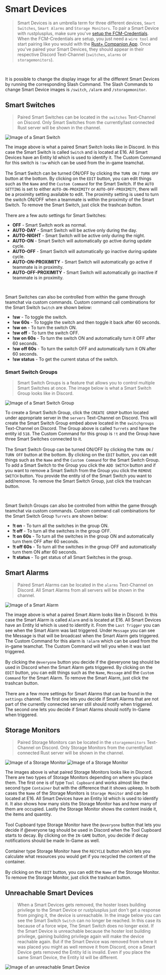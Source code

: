 # Smart Devices

> Smart Devices is an umbrella term for three different devices, `Smart Switches`, `Smart Alarms` and `Storage Monitors`. To pair a Smart Device with rustplusplus, make sure you've [setup the FCM-Credentials](credentials.md). When the FCM-Credentials are setup, you just need a `wire tool` and start pairing like you would with the [Rust+ Companion App](https://rust.facepunch.com/companion). Once you've paired your Smart Devices, they should appear in their respective Discord Text-Channel (`switches`, `alarms` or `storagemonitors`).
<br>

It is possible to change the display image for all the different Smart Devices by running the corresponding Slash Command. The Slash Commands to change Smart Device images is `/switch`, `/alarm` and `/storagemonitor`.


## Smart Switches
> Paired Smart Switches can be located in the `switches` Text-Channel on Discord. Only Smart Switches from the currently/last connected Rust server will be shown in the channel.

![Image of a Smart Switch](images/smart_devices/smart_switch.png)

The image above is what a paired Smart Switch looks like in Discord. In this case the Smart Switch is called `Switch` and is located at E16. All Smart Devices have an Entity Id which is used to identify it. The Custom Command for this switch is `!sw` which can be used from the in-game teamchat.
<br><br>
The Smart Switch can be turned ON/OFF by clicking the `TURN ON` / `TURN OFF` button at the bottom. By clicking on the `EDIT` button, you can edit things such as the `Name` and the `Custom Command` for the Smart Switch. If the `AUTO SETTING` is set to either `AUTO-ON-PROXIMITY` or `AUTO-OFF-PROXIMITY`, there will be a proximity setting available to edit. The proximity setting is used to turn the switch ON/OFF when a teammate is within the proximity of the Smart Switch. To remove the Smart Switch, just click the trashcan button.
<br><br>
There are a few auto settings for Smart Switches:
- **OFF** - Smart Switch work as normal.
- **AUTO-DAY** - Smart Switch will be active only during the day.
- **AUTO-NIGHT** - Smart Switch will be active only during the night.
- **AUTO-ON** - Smart Switch will automatically go active during update cycle.
- **AUTO-OFF** - Smart Switch will automatically go inactive during update cycle.
- **AUTO-ON-PROXIMITY** - Smart Switch will automatically go active if teammate is in proximity.
- **AUTO-OFF-PROXIMITY** - Smart Switch will automatically go inactive if teammate is in proximity.

<br>

Smart Switches can also be controlled from within the game through teamchat via custom commands. Custom command call combinations for the Smart Switch `Switch` are shown below:
* **!sw** - To toggle the switch.
* **!sw 60s** - To toggle the switch and then toggle it back after 60 seconds.
* **!sw on** - To turn the switch ON.
* **!sw off** - To turn the switch OFF.
* **!sw on 60s** - To turn the switch ON and automatically turn it OFF after 60 seconds.
* **!sw off 60s** - To turn the switch OFF and automatically turn it ON after 60 seconds.
* **!sw status** - To get the current status of the switch.

### Smart Switch Groups
> Smart Switch Groups is a feature that allows you to control multiple Smart Switches at once. The image below is what a Smart Switch Group looks like in Discord.

![Image of a Smart Switch Group](images/smart_devices/smart_switch_group.png)

To create a Smart Switch Group, click the `CREATE GROUP` button located under appropriate server in the `servers` Text-Channel on Discord. This will create the Smart Switch Group embed above located in the `switchgroups` Text-Channel on Discord. The Group above is called `Turrets` and have the entity id `518`. The Custom Command for this group is `!t` and the Group have three Smart Switches connected to it.
<br><br>
The Smart Switch Group can be turned ON/OFF by clicking the `TURN ON` / `TURN OFF` button at the bottom. By clicking on the `EDIT` button, you can edit things such as the `Name` and the `Custom Command` for the Smart Switch Group. To add a Smart Switch to the Group you click the `ADD SWITCH` button and if you want to remove a Smart Switch from the Group you click the `REMOVE SWITCH` button. You provide the entity id of the Smart Switch you want to add/remove. To remove the Smart Switch Group, just click the trashcan button.

<br>

Smart Switch Groups can also be controlled from within the game through teamchat via custom commands. Custom command call combinations for the Smart Switch Group `Turrets` are shown below:
* **!t on** - To turn all the switches in the group ON.
* **!t off** - To turn all the switches in the group OFF.
* **!t on 60s** - To turn all the switches in the group ON and automatically turn them OFF after 60 seconds.
* **!t off 60s** - To turn all the switches in the group OFF and automatically turn them ON after 60 seconds.
* **!t status** - To get status of all Smart Switches in the group.


## Smart Alarms
> Paired Smart Alarms can be located in the `alarms` Text-Channel on Discord. All Smart Alarms from all servers will be shown in the channel.

![Image of a Smart Alarm](images/smart_devices/smart_alarm.png)

The image above is what a paired Smart Alarm looks like in Discord. In this case the Smart Alarm is called `Alarm` and is located at E16. All Smart Devices have an Entity Id which is used to identify it. From the `Last Trigger` you can see when the Smart Alarm was last triggered. Under `Message` you can see the Message is that will be broadcast when the Smart Alarm gets triggered. The Custom Command for this alarm is `!alarm` which can be used from the in-game teamchat. The Custom Command will tell you when it was last triggered.
<br><br>
By clicking the `@everyone` button you decide if the @everyone tag should be used in Discord when the Smart Alarm gets triggered. By clicking on the `EDIT` button, you can edit things such as the `Name`, `Message` and the `Custom Command` for the Smart Alarm. To remove the Smart Alarm, just click the trashcan button.
<br><br>
There are a few more settings for Smart Alarms that can be found in the `settings` channel. The first one lets you decide if Smart Alarms that are not part of the currently connected server still should notify when triggered. The second one lets you decide if Smart Alarms should notify In-Game when triggered.


## Storage Monitors
> Paired Storage Monitors can be located in the `storagemonitors` Text-Channel on Discord. Only Storage Monitors from the currently/last connected Rust server will be shown in the channel.

![Image of a Storage Monitor](images/smart_devices/storage_monitor_tool_cupboard.png)
![Image of a Storage Monitor](images/smart_devices/storage_monitor_container.png)

The images above is what paired Storage Monitors looks like in Discord. There are two types of Storage Monitors depending on where you place them. The first one is of type `Tool Cupboard` and works almost like the second type `Container` but with the difference that it shows upkeep. In both cases the `Name` of the Storage Monitors is `Storage Monitor` and can be located at E16. All Smart Devices have an Entity Id which is used to identify it. It also shows how many slots the Storage Monitor has and how many of them are occupied. Lastly the Storage Monitor shows the content inside it, the items and quantity.
<br><br>
Tool Cupboard type Storage Monitor have the `@everyone` button that lets you decide if @everyone tag should be used in Discord when the Tool Cupboard starts to decay. By clicking on the `IN-GAME` button, you decide if decay notifications should be made In-Game as well.
<br><br>
Container type Storage Monitor have the `RECYCLE` button which lets you calculate what resources you would get if you recycled the content of the container.
<br><br>
By clicking on the `EDIT` button, you can edit the `Name` of the Storage Monitor. To remove the Storage Monitor, just click the trashcan button.


## Unreachable Smart Devices
> When a Smart Devices gets removed, the hoster loses building privilege to the Smart Device or rustplusplus just don't get a response from pinging it, the device is unreachable. In the image below you can see the Smart Switch `Switch` can no longer be reached. In this case its because of a force wipe, The Smart Switch does no longer exist. If the Smart Device is unreachable because the hoster lost building privilege, gaining building privilege again will make the device reachable again. But if the Smart Device was removed from where it was placed you might as well remove it from Discord, once a Smart Device gets removed the Entity Id is invalid. Even if you place the same Smart Device, the Entity Id will be different.

![Image of an unreachable Smart Device](images/smart_devices/unreachable_device.png)